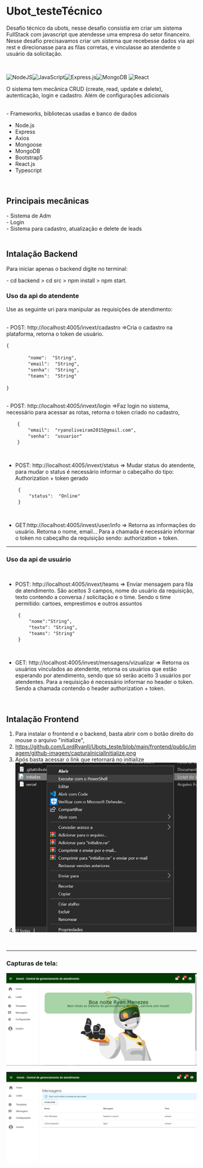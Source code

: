 


# Ubot_testeTécnico
 <p>Desafio técnico da ubots, nesse desafio consistia em criar um sistema FullStack com javascript que atendesse uma empresa do setor financeiro. Nesse desafio precisavamos criar um sistema que recebesse dados via api rest e direcionasse para as filas corretas, e vinculasse ao atendente o usuário da solicitação.</p> <br>
 
![NodeJS](https://img.shields.io/badge/node.js-6DA55F?style=for-the-badge&logo=node.js&logoColor=white)![JavaScript](https://img.shields.io/badge/javascript-%23323330.svg?style=for-the-badge&logo=javascript&logoColor=%23F7DF1E)![Express.js](https://img.shields.io/badge/express.js-%23404d59.svg?style=for-the-badge&logo=express&logoColor=%2361DAFB)![MongoDB](https://img.shields.io/badge/MongoDB-%234ea94b.svg?style=for-the-badge&logo=mongodb&logoColor=white) ![React](https://img.shields.io/badge/react-%2320232a.svg?style=for-the-badge&logo=react&logoColor=%2361DAFB) 
 <p> O sistema tem mecânica CRUD (create, read, update e delete), autenticação, login e cadastro. Além de configurações adicionais</p><br>
- Frameworks, bibliotecas usadas e banco de dados<br>
<ul>
      <li>  Node.js  </li>
      <li>    Express </li>
      <li>    Axios   </li>
      <li>  Mongoose  </li>
      <li>  MongoDB  </li>
      <li>  Bootstrap5  </li>
      <li>    React.js </li>
            <li>   Typescript </li>
</ul>
<br>     
<h2>Principais mecânicas</h2>
- Sistema de Adm <br>
- Login <br>
- Sistema para cadastro, atualização e delete de leads <br>
<br>
<h2>Intalação Backend</h2>
<p>Para iniciar apenas o  backend digite no terminal:</p>
- cd backend > cd src > npm install > npm start.<br>

<h3>Uso da api do atendente</h3>
<p>Use as seguinte uri para manipular as requisições de atendimento: </p>
<br>
 - POST: http://localhost:4005/invext/cadastro  =>Cria o cadastro na plataforma, retorna o token de usuário.
 <br>

	{
	
			"nome":  "String",
			"email":  "String",
			"senha":  "String",
			"teams":  "String"

	}
				 
<br>
 - POST: http://localhost:4005/invext/login  =>Faz login no sistema, necessário para acessar as rotas, retorna o token criado no cadastro,

		{
			"email":  "ryanoliveiram2015@gmail.com",
			"senha":  "usuarior"
		}
				 
				 
<br>	 

 - POST: http://localhost:4005/invext/status => Mudar status do atendente, para mudar o status é necessário informar o cabeçalho do tipo: Authorization + token gerado
	
				
		{
			"status":  "Online"
		}
<br>

 - GET:http://localhost:4005/invest/user/info  => Retorna as informações do usuário. Retorna o nome, email... Para a chamada é necessário informar o token no cabeçalho da requisição sendo: authorization + token.

<hr>
<h3>Uso da api de usuário</h3><br>

 - POST: http://localhost:4005/invext/teams  => Enviar mensagem para fila de atendimento. São aceitos 3 campos, nome do usuário da requisição, texto contendo a conversa / solicitação e o time. Sendo o time permitido: cartoes, emprestimos e outros assuntos

		{
			"nome":"String",
			"texto": "String",
			"teams": "String"
		}
<br>

 - GET: http://localhost:4005/invest/mensagens/vizualizar  => Retorna os usuários vinculados ao atendente, retorna os usuários que estão esperando por atendimento, sendo que só serão aceito 3 usuários por atendentes. Para a requisição é necessário informar no header o token. Sendo a chamada contendo o header authorization + token.

<br>
<h2>Intalação Frontend</h2>

 1. Para instalar o frontend e o backend, basta abrir com o botão direito do mouse o arquivo "initialize",
 2. https://github.com/LordRyanII/Ubots_teste/blob/main/frontend/public/imagem/github-imagem/capturaInicialInitialize.png
 3. Após basta acessar o link que retornará no initialize
 4. ![enter image description here](https://github.com/LordRyanII/Ubots_teste/blob/main/frontend/public/imagem/github-imagem/capturaInicialInitialize.png)
<br>
<hr>
<h3>Capturas de tela:</h3>

![enter image description here](https://github.com/LordRyanII/Ubots_teste/blob/main/frontend/public/imagem/github-imagem/homePag.png)

![enter image description here](https://github.com/LordRyanII/Ubots_teste/blob/main/frontend/public/imagem/github-imagem/mensagensPag.png)
